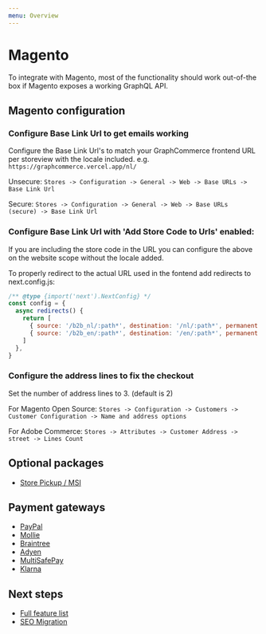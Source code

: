 ```yaml
---
menu: Overview
---
```


# Magento

To integrate with Magento, most of the functionality should work out-of-the box
if Magento exposes a working GraphQL API.

## Magento configuration

### Configure Base Link Url to get emails working

Configure the Base Link Url's to match your GraphCommerce frontend URL per
storeview with the locale included. e.g. `https://graphcommerce.vercel.app/nl/`

Unsecure:
`Stores -> Configuration -> General -> Web -> Base URLs -> Base Link Url`

Secure:
`Stores -> Configuration -> General -> Web -> Base URLs (secure) -> Base Link Url`

### Configure Base Link Url with 'Add Store Code to Urls' enabled:

If you are including the store code in the URL you can configure the above on
the website scope without the locale added.

To properly redirect to the actual URL used in the fontend add redirects to
next.config.js:

```js
/** @type {import('next').NextConfig} */
const config = {
  async redirects() {
    return [
      { source: '/b2b_nl/:path*', destination: '/nl/:path*', permanent: false },
      { source: '/b2b_en/:path*', destination: '/en/:path*', permanent: false },
    ]
  },
}
```

### Configure the address lines to fix the checkout

Set the number of address lines to 3. (default is 2)

For Magento Open Source:
`Stores -> Configuration -> Customers -> Customer Configuration -> Name and address options`

For Adobe Commerce:
`Stores -> Attributes -> Customer Address -> street -> Lines Count`

## Optional packages

- [Store Pickup / MSI](https://github.com/graphcommerce-org/graphcommerce/tree/main/packages/magento-cart-pickup)

## Payment gateways

- [PayPal](https://github.com/graphcommerce-org/graphcommerce/tree/main/packages/magento-payment-paypal)
- [Mollie](https://github.com/graphcommerce-org/graphcommerce/tree/main/packages/mollie-magento-payment)
- [Braintree](https://github.com/graphcommerce-org/graphcommerce/tree/main/packages/magento-payment-braintree)
- [Adyen](https://github.com/graphcommerce-org/graphcommerce/tree/main/packages/magento-payment-adyen)
- [MultiSafePay](https://github.com/graphcommerce-org/graphcommerce/tree/main/packages/magento-payment-multisafepay)
- [Klarna](https://github.com/graphcommerce-org/graphcommerce/tree/main/packages/magento-payment-klarna)

## Next steps

- [Full feature list](../feature-list.md)
- [SEO Migration](./seo-migration.md)
